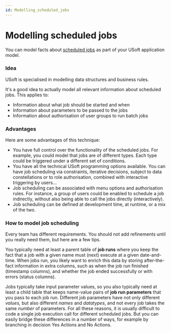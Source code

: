 ```yaml
---
id: Modelling_scheduled_jobs
---
```


# Modelling scheduled jobs

You can model facts about [scheduled jobs](/Task_flow/Job_scheduling/Scheduling_a_job.md) as part of your USoft application model.

### Idea

USoft is specialised in modelling data structures and business rules.

It's a good idea to actually model all relevant information about scheduled jobs. This applies to:

- Information about what job should be started and when
- Information about parameters to be passed to the jobs
- Information about authorisation of user groups to run batch jobs

### Advantages

Here are some advantages of this technique:

- You have full control over the functionality of the scheduled jobs. For example, you could model that jobs are of different types. Each type could be triggered under a different set of conditions.
- You have all the technical USoft programming options available. You can have job scheduling via constraints, iterative decisions, subject to data constellations or to role authorisation, combined with interactive triggering by users...
- Job scheduling can be associated with menu options and authorisation rules. For instance, a group of users could be enabled to schedule a job indirectly, without also being able to call the jobs directly (interactively).
- Job scheduling can be defined at development time, at runtime, or a mix of the two.

### How to model job scheduling

Every team has different requirements. You should not add refinements until you really need them, but here are a few tips.

You typically need at least a parent table of **job runs** where you keep the fact that a job with a given name must (next) execute at a given date-and-time. When jobs run, you likely want to enrich this data by storing after-the-fact information in extra columns, such as when the job run finished (timestamp columns), and whether the job ended successfully or with errors (status columns).

Jobs typically take input parameter values, so you also typically need at least a child table that keeps name-value pairs of **job run parameters** that you pass to each job run. Different job parameters have not only different *values,* but also different *names* and *datatypes*, and not every job takes the same *number* of parameters. For all these reasons, it is usually difficult to code a single job execution call for different scheduled jobs. But you can easily bridge these differences in a number of ways, for example by branching in decision Yes Actions and No Actions.